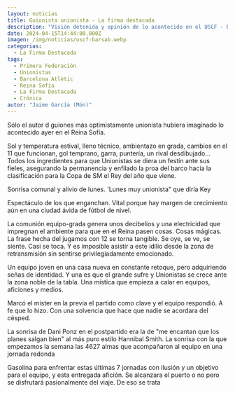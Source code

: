 ```yaml
---
layout: noticias
title: Guionista unionista - La firma destacada
description: "Visión detenida y opinión de lo acontecido en el USCF - Barsa Atlétic. Comunión entre grada y equipo y permanecía asegurada. "
date: 2024-04-15T14:44:00.000Z
imagen: /img/noticias/uscf-barsab.webp
categorias:
  - La Firma Destacada
tags:
  - Primera Federación
  - Unionistas
  - Barcelona Atlètic
  - Reina Sofía
  - La Firma Destacada
  - Crónica
autor: "Jaime García (Món)"
---
```

Sólo el autor d guiones más optimistamente unionista hubiera imaginado lo acontecido ayer en el Reina Sofía.

Sol y temperatura estival, lleno técnico, ambientazo en grada, cambios en el 11 que funcionan, gol temprano, garra, puntería, un rival desdibujado... Todos los ingredientes para que Unionistas se diera un festín ante sus fieles, asegurando la permanencia y enfilado la proa del barco hacia la clasificación para la Copa de SM el Rey del año que viene.

Sonrisa comunal y alivio de lunes. 'Lunes muy unionista" que diría Key

Espectáculo de los que enganchan. Vital porque hay margen de crecimiento aún en una ciudad ávida de fútbol de nivel.

La comunión equipo-grada genera unos decibelios  y una electricidad que impregnan el ambiente para que en el Reina pasen cosas. Cosas mágicas. La frase hecha del jugamos con 12 se torna tangible. Se oye, se ve, se siente. Casi se toca. Y es imposible asistir a este idilio desde la zona de retransmisión sin sentirse privilegiadamente emocionado.

Un equipo joven en una casa nueva en constante retoque,  pero adquiriendo señas de identidad. Y una es que el grande sufre y Unionistas se crece ante la zona noble de la tabla. Una mística que empieza a calar en equipos, aficiones y medios.

Marcó el mister en la previa el partido como clave y el equipo respondió. A fe que lo hizo. Con una solvencia que hace que nadie se acordara del césped.

La sonrisa de Dani Ponz en el postpartido era la de "me encantan que los planes salgan bien"  al más puro estilo Hannibal Smith. La sonrisa con la que empezamos la semana las 4627 almas que acompañaron al equipo en una jornada redonda

Gasolina para enfrentar estas últimas 7 jornadas con ilusión y un objetivo para el equipo, y esta entregada afición. Se alcanzara el puerto o no pero se disfrutará pasionalmente del viaje. De eso se trata

